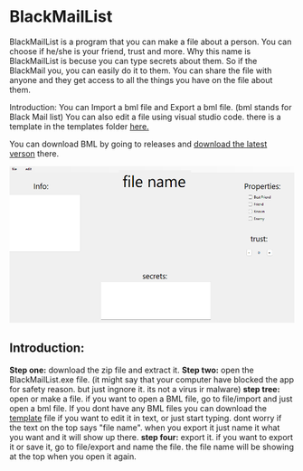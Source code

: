 # BlackMailList
 BlackMailList is a program that you can make a file about a person. You can choose if he/she is your friend, trust and more. Why this name is BlackMailList is becuse you can type secrets about them. So if the BlackMail you, you can easily do it to them. You can share the file with anyone and they get access to all the things you have on the file about them.

Introduction: You can Import a bml file and Export a bml file. (bml stands for Black Mail list)
You can also edit a file using visual studio code. there is a template in the templates folder [here.](https://github.com/Fredlike/BlackMailList/tree/main/Templates)

You can download BML by going to releases and [download the latest verson](https://github.com/Fredlike/BlackMailList/releases/tag/1.0) there.

![Alt Text](images/preview.png)

## **Introduction:**

**Step one:** download the zip file and extract it. 
**Step two:** open the BlackMailList.exe file. (it might say that your computer have blocked the app for safety reason. but just ingnore it. its not a virus ir malware)
**step tree:** open or make a file. if you want to open a BML file, go to file/import and just open a bml file. If you dont have any BML files you can download the [template](https://github.com/Fredlike/BlackMailList/tree/main/Templates) file if you want to edit it in text, or just start typing. dont worry if the text on the top says "file name". when you export it just name it what you want and it will show up there. 
**step four:** export it. if you want to export it or save it, go to file/export and name the file. the file name will be showing at the top when you open it again. 